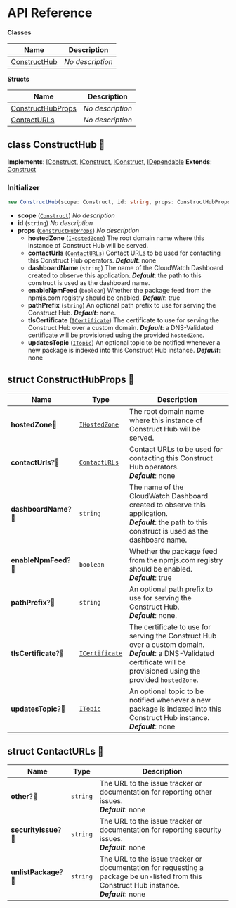# API Reference

**Classes**

Name|Description
----|-----------
[ConstructHub](#construct-hub-constructhub)|*No description*


**Structs**

Name|Description
----|-----------
[ConstructHubProps](#construct-hub-constructhubprops)|*No description*
[ContactURLs](#construct-hub-contacturls)|*No description*



## class ConstructHub 🔹 <a id="construct-hub-constructhub"></a>



__Implements__: [IConstruct](#constructs-iconstruct), [IConstruct](#aws-cdk-core-iconstruct), [IConstruct](#constructs-iconstruct), [IDependable](#aws-cdk-core-idependable)
__Extends__: [Construct](#aws-cdk-core-construct)

### Initializer




```ts
new ConstructHub(scope: Construct, id: string, props: ConstructHubProps)
```

* **scope** (<code>[Construct](#constructs-construct)</code>)  *No description*
* **id** (<code>string</code>)  *No description*
* **props** (<code>[ConstructHubProps](#construct-hub-constructhubprops)</code>)  *No description*
  * **hostedZone** (<code>[IHostedZone](#aws-cdk-aws-route53-ihostedzone)</code>)  The root domain name where this instance of Construct Hub will be served. 
  * **contactUrls** (<code>[ContactURLs](#construct-hub-contacturls)</code>)  Contact URLs to be used for contacting this Construct Hub operators. __*Default*__: none
  * **dashboardName** (<code>string</code>)  The name of the CloudWatch Dashboard created to observe this application. __*Default*__: the path to this construct is used as the dashboard name.
  * **enableNpmFeed** (<code>boolean</code>)  Whether the package feed from the npmjs.com registry should be enabled. __*Default*__: true
  * **pathPrefix** (<code>string</code>)  An optional path prefix to use for serving the Construct Hub. __*Default*__: none.
  * **tlsCertificate** (<code>[ICertificate](#aws-cdk-aws-certificatemanager-icertificate)</code>)  The certificate to use for serving the Construct Hub over a custom domain. __*Default*__: a DNS-Validated certificate will be provisioned using the   provided `hostedZone`.
  * **updatesTopic** (<code>[ITopic](#aws-cdk-aws-sns-itopic)</code>)  An optional topic to be notified whenever a new package is indexed into this Construct Hub instance. __*Default*__: none




## struct ConstructHubProps 🔹 <a id="construct-hub-constructhubprops"></a>






Name | Type | Description 
-----|------|-------------
**hostedZone**🔹 | <code>[IHostedZone](#aws-cdk-aws-route53-ihostedzone)</code> | The root domain name where this instance of Construct Hub will be served.
**contactUrls**?🔹 | <code>[ContactURLs](#construct-hub-contacturls)</code> | Contact URLs to be used for contacting this Construct Hub operators.<br/>__*Default*__: none
**dashboardName**?🔹 | <code>string</code> | The name of the CloudWatch Dashboard created to observe this application.<br/>__*Default*__: the path to this construct is used as the dashboard name.
**enableNpmFeed**?🔹 | <code>boolean</code> | Whether the package feed from the npmjs.com registry should be enabled.<br/>__*Default*__: true
**pathPrefix**?🔹 | <code>string</code> | An optional path prefix to use for serving the Construct Hub.<br/>__*Default*__: none.
**tlsCertificate**?🔹 | <code>[ICertificate](#aws-cdk-aws-certificatemanager-icertificate)</code> | The certificate to use for serving the Construct Hub over a custom domain.<br/>__*Default*__: a DNS-Validated certificate will be provisioned using the   provided `hostedZone`.
**updatesTopic**?🔹 | <code>[ITopic](#aws-cdk-aws-sns-itopic)</code> | An optional topic to be notified whenever a new package is indexed into this Construct Hub instance.<br/>__*Default*__: none



## struct ContactURLs 🔹 <a id="construct-hub-contacturls"></a>






Name | Type | Description 
-----|------|-------------
**other**?🔹 | <code>string</code> | The URL to the issue tracker or documentation for reporting other issues.<br/>__*Default*__: none
**securityIssue**?🔹 | <code>string</code> | The URL to the issue tracker or documentation for reporting security issues.<br/>__*Default*__: none
**unlistPackage**?🔹 | <code>string</code> | The URL to the issue tracker or documentation for requesting a package be un-listed from this Construct Hub instance.<br/>__*Default*__: none



